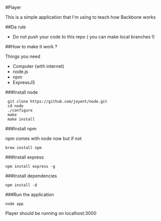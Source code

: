 #Player

This is a simple application that I'm using to teach how Backbone works

##Da rule

- Do not push your code to this repo ( you can make local branches !)

##How to make it work ?

Things you need 

- Computer (with internet)
- node.js
- npm
- ExpressJS

###Install node

     git clone https://github.com/joyent/node.git
     cd node
     ./configure
     make
     make install

###Install npm

npm comes with node now but if not

    brew install npm

###Install express

    npm install express -g

###Install dependencies

    npm install -d

###Run the application

    node app


Player should be running on localhost:3000

